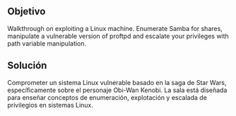 ## Objetivo
Walkthrough on exploiting a Linux machine. Enumerate Samba for shares, manipulate a vulnerable version of proftpd and escalate your privileges with path variable manipulation.

## Solución
Comprometer un sistema Linux vulnerable basado en la saga de Star Wars, específicamente sobre el personaje Obi-Wan Kenobi. La sala está diseñada para enseñar conceptos de enumeración, explotación y escalada de privilegios en sistemas Linux.